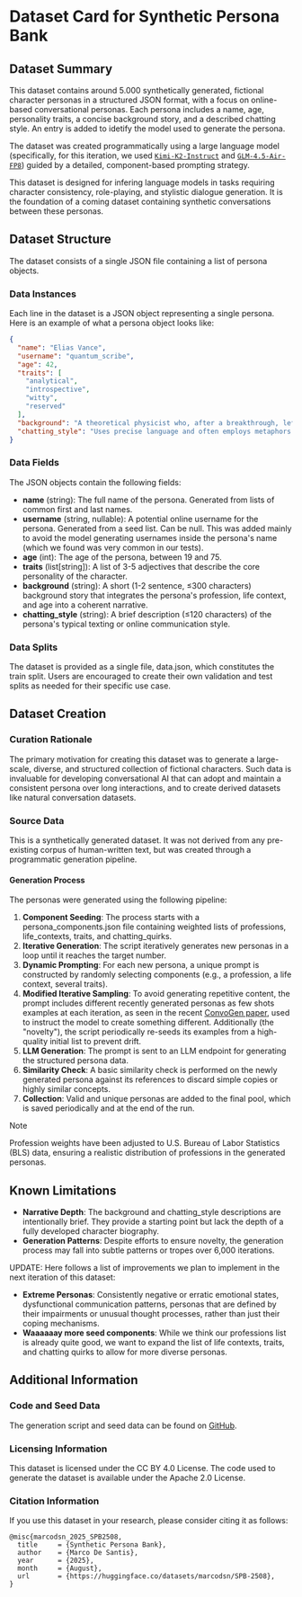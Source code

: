 # Dataset Card for Synthetic Persona Bank

## Dataset Summary

This dataset contains around 5.000 synthetically generated, fictional character personas in a structured JSON format, with a focus on online-based conversational personas. Each persona includes a name, age, personality traits, a concise background story, and a described chatting style. An entry is added to idetify the model used to generate the persona.

The dataset was created programmatically using a large language model (specifically, for this iteration, we used [`Kimi-K2-Instruct`](https://huggingface.co/moonshotai/Kimi-K2-Instruct) and [`GLM-4.5-Air-FP8`](https://huggingface.co/zai-org/GLM-4.5-Air-FP8)) guided by a detailed, component-based prompting strategy.

This dataset is designed for infering language models in tasks requiring character consistency, role-playing, and stylistic dialogue generation. It is the foundation of a coming dataset containing synthetic conversations between these personas.

## Dataset Structure

The dataset consists of a single JSON file containing a list of persona objects.

### Data Instances

Each line in the dataset is a JSON object representing a single persona. Here is an example of what a persona object looks like:

```json
{
  "name": "Elias Vance",
  "username": "quantum_scribe",
  "age": 42,
  "traits": [
    "analytical",
    "introspective",
    "witty",
    "reserved"
  ],
  "background": "A theoretical physicist who, after a breakthrough, left academia to write science fiction novels from a secluded cabin. He's currently grappling with a severe case of writer's block for his second book.",
  "chatting_style": "Uses precise language and often employs metaphors from physics. Tends to write in well-structured, complete sentences, even in casual chat."
}
```

### Data Fields

The JSON objects contain the following fields:

- **name** (string): The full name of the persona. Generated from lists of common first and last names.
- **username** (string, nullable): A potential online username for the persona. Generated from a seed list. Can be null. This was added mainly to avoid the model generating usernames inside the persona's name (which we found was very common in our tests).
- **age** (int): The age of the persona, between 19 and 75.
- **traits** (list[string]): A list of 3-5 adjectives that describe the core personality of the character.
- **background** (string): A short (1-2 sentence, ≤300 characters) background story that integrates the persona's profession, life context, and age into a coherent narrative.
- **chatting_style** (string): A brief description (≤120 characters) of the persona's typical texting or online communication style.

### Data Splits

The dataset is provided as a single file, data.json, which constitutes the train split. Users are encouraged to create their own validation and test splits as needed for their specific use case.

## Dataset Creation

### Curation Rationale

The primary motivation for creating this dataset was to generate a large-scale, diverse, and structured collection of fictional characters. Such data is invaluable for developing conversational AI that can adopt and maintain a consistent persona over long interactions, and to create derived datasets like natural conversation datasets.

### Source Data

This is a synthetically generated dataset. It was not derived from any pre-existing corpus of human-written text, but was created through a programmatic generation pipeline.

#### Generation Process

The personas were generated using the following pipeline:

1. **Component Seeding**: The process starts with a persona_components.json file containing weighted lists of professions, life_contexts, traits, and chatting_quirks.
2. **Iterative Generation**: The script iteratively generates new personas in a loop until it reaches the target number.
3. **Dynamic Prompting**: For each new persona, a unique prompt is constructed by randomly selecting components (e.g., a profession, a life context, several traits).
4. **Modified Iterative Sampling**: To avoid generating repetitive content, the prompt includes different recently generated personas as few shots examples at each iteration, as seen in the recent [ConvoGen paper](https://huggingface.co/papers/2503.17460), used to instruct the model to create something different. Additionally (the "novelty"), the script periodically re-seeds its examples from a high-quality initial list to prevent drift.
5. **LLM Generation**: The prompt is sent to an LLM endpoint for generating the structured persona data.
6. **Similarity Check**: A basic similarity check is performed on the newly generated persona against its references to discard simple copies or highly similar concepts.
7. **Collection**: Valid and unique personas are added to the final pool, which is saved periodically and at the end of the run.

> [!Note]
> Profession weights have been adjusted to U.S. Bureau of Labor Statistics (BLS) data, ensuring a realistic distribution of professions in the generated personas.

## Known Limitations

- **Narrative Depth**: The background and chatting_style descriptions are intentionally brief. They provide a starting point but lack the depth of a fully developed character biography.
- **Generation Patterns**: Despite efforts to ensure novelty, the generation process may fall into subtle patterns or tropes over 6,000 iterations.

UPDATE: Here follows a list of improvements we plan to implement in the next iteration of this dataset:
- **Extreme Personas**: Consistently negative or erratic emotional states, dysfunctional communication patterns, personas that are defined by their impairments or unusual thought processes, rather than just their coping mechanisms.
- **Waaaaaay more seed components**: While we think our professions list is already quite good, we want to expand the list of life contexts, traits, and chatting quirks to allow for more diverse personas.

## Additional Information
### Code and Seed Data

The generation script and seed data can be found on [GitHub](https://github.com/marcodsn/SPB/tree/2508).

### Licensing Information

This dataset is licensed under the CC BY 4.0 License.
The code used to generate the dataset is available under the Apache 2.0 License.

### Citation Information

If you use this dataset in your research, please consider citing it as follows:

```
@misc{marcodsn_2025_SPB2508,
  title     = {Synthetic Persona Bank},
  author    = {Marco De Santis},
  year      = {2025},
  month     = {August},
  url       = {https://huggingface.co/datasets/marcodsn/SPB-2508},
}
```
